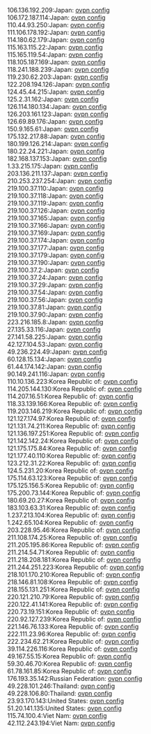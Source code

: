 106.136.192.209:Japan: [ovpn config](vpn/106_136_192_209.ovpn)  
106.172.187.114:Japan: [ovpn config](vpn/106_172_187_114.ovpn)  
110.44.93.250:Japan: [ovpn config](vpn/110_44_93_250.ovpn)  
111.106.178.192:Japan: [ovpn config](vpn/111_106_178_192.ovpn)  
114.180.62.179:Japan: [ovpn config](vpn/114_180_62_179.ovpn)  
115.163.115.22:Japan: [ovpn config](vpn/115_163_115_22.ovpn)  
115.165.119.54:Japan: [ovpn config](vpn/115_165_119_54.ovpn)  
118.105.187.169:Japan: [ovpn config](vpn/118_105_187_169.ovpn)  
118.241.188.239:Japan: [ovpn config](vpn/118_241_188_239.ovpn)  
119.230.62.203:Japan: [ovpn config](vpn/119_230_62_203.ovpn)  
122.208.194.126:Japan: [ovpn config](vpn/122_208_194_126.ovpn)  
124.45.44.215:Japan: [ovpn config](vpn/124_45_44_215.ovpn)  
125.2.31.162:Japan: [ovpn config](vpn/125_2_31_162.ovpn)  
126.114.180.134:Japan: [ovpn config](vpn/126_114_180_134.ovpn)  
126.203.161.123:Japan: [ovpn config](vpn/126_203_161_123.ovpn)  
126.69.89.176:Japan: [ovpn config](vpn/126_69_89_176.ovpn)  
150.9.165.61:Japan: [ovpn config](vpn/150_9_165_61.ovpn)  
175.132.217.88:Japan: [ovpn config](vpn/175_132_217_88.ovpn)  
180.199.126.214:Japan: [ovpn config](vpn/180_199_126_214.ovpn)  
180.22.24.221:Japan: [ovpn config](vpn/180_22_24_221.ovpn)  
182.168.137.153:Japan: [ovpn config](vpn/182_168_137_153.ovpn)  
1.33.215.175:Japan: [ovpn config](vpn/1_33_215_175.ovpn)  
203.136.211.137:Japan: [ovpn config](vpn/203_136_211_137.ovpn)  
210.253.237.254:Japan: [ovpn config](vpn/210_253_237_254.ovpn)  
219.100.37.110:Japan: [ovpn config](vpn/219_100_37_110.ovpn)  
219.100.37.118:Japan: [ovpn config](vpn/219_100_37_118.ovpn)  
219.100.37.119:Japan: [ovpn config](vpn/219_100_37_119.ovpn)  
219.100.37.126:Japan: [ovpn config](vpn/219_100_37_126.ovpn)  
219.100.37.165:Japan: [ovpn config](vpn/219_100_37_165.ovpn)  
219.100.37.166:Japan: [ovpn config](vpn/219_100_37_166.ovpn)  
219.100.37.169:Japan: [ovpn config](vpn/219_100_37_169.ovpn)  
219.100.37.174:Japan: [ovpn config](vpn/219_100_37_174.ovpn)  
219.100.37.177:Japan: [ovpn config](vpn/219_100_37_177.ovpn)  
219.100.37.179:Japan: [ovpn config](vpn/219_100_37_179.ovpn)  
219.100.37.190:Japan: [ovpn config](vpn/219_100_37_190.ovpn)  
219.100.37.2:Japan: [ovpn config](vpn/219_100_37_2.ovpn)  
219.100.37.24:Japan: [ovpn config](vpn/219_100_37_24.ovpn)  
219.100.37.29:Japan: [ovpn config](vpn/219_100_37_29.ovpn)  
219.100.37.54:Japan: [ovpn config](vpn/219_100_37_54.ovpn)  
219.100.37.56:Japan: [ovpn config](vpn/219_100_37_56.ovpn)  
219.100.37.81:Japan: [ovpn config](vpn/219_100_37_81.ovpn)  
219.100.37.90:Japan: [ovpn config](vpn/219_100_37_90.ovpn)  
223.216.185.8:Japan: [ovpn config](vpn/223_216_185_8.ovpn)  
27.135.33.116:Japan: [ovpn config](vpn/27_135_33_116.ovpn)  
27.141.58.225:Japan: [ovpn config](vpn/27_141_58_225.ovpn)  
42.127.104.53:Japan: [ovpn config](vpn/42_127_104_53.ovpn)  
49.236.224.49:Japan: [ovpn config](vpn/49_236_224_49.ovpn)  
60.128.15.134:Japan: [ovpn config](vpn/60_128_15_134.ovpn)  
61.44.174.142:Japan: [ovpn config](vpn/61_44_174_142.ovpn)  
90.149.241.116:Japan: [ovpn config](vpn/90_149_241_116.ovpn)  
110.10.136.223:Korea Republic of: [ovpn config](vpn/110_10_136_223.ovpn)  
114.205.144.130:Korea Republic of: [ovpn config](vpn/114_205_144_130.ovpn)  
114.207.16.51:Korea Republic of: [ovpn config](vpn/114_207_16_51.ovpn)  
118.33.139.166:Korea Republic of: [ovpn config](vpn/118_33_139_166.ovpn)  
119.203.146.219:Korea Republic of: [ovpn config](vpn/119_203_146_219.ovpn)  
121.127.174.97:Korea Republic of: [ovpn config](vpn/121_127_174_97.ovpn)  
121.131.74.211:Korea Republic of: [ovpn config](vpn/121_131_74_211.ovpn)  
121.136.197.251:Korea Republic of: [ovpn config](vpn/121_136_197_251.ovpn)  
121.142.142.24:Korea Republic of: [ovpn config](vpn/121_142_142_24.ovpn)  
121.175.175.84:Korea Republic of: [ovpn config](vpn/121_175_175_84.ovpn)  
121.177.40.110:Korea Republic of: [ovpn config](vpn/121_177_40_110.ovpn)  
123.212.31.22:Korea Republic of: [ovpn config](vpn/123_212_31_22.ovpn)  
124.5.231.20:Korea Republic of: [ovpn config](vpn/124_5_231_20.ovpn)  
175.114.63.123:Korea Republic of: [ovpn config](vpn/175_114_63_123.ovpn)  
175.125.156.5:Korea Republic of: [ovpn config](vpn/175_125_156_5.ovpn)  
175.200.73.144:Korea Republic of: [ovpn config](vpn/175_200_73_144.ovpn)  
180.69.20.27:Korea Republic of: [ovpn config](vpn/180_69_20_27.ovpn)  
183.103.63.31:Korea Republic of: [ovpn config](vpn/183_103_63_31.ovpn)  
1.237.213.104:Korea Republic of: [ovpn config](vpn/1_237_213_104.ovpn)  
1.242.65.104:Korea Republic of: [ovpn config](vpn/1_242_65_104.ovpn)  
203.228.95.46:Korea Republic of: [ovpn config](vpn/203_228_95_46.ovpn)  
211.108.174.25:Korea Republic of: [ovpn config](vpn/211_108_174_25.ovpn)  
211.205.195.86:Korea Republic of: [ovpn config](vpn/211_205_195_86.ovpn)  
211.214.54.71:Korea Republic of: [ovpn config](vpn/211_214_54_71.ovpn)  
211.218.208.181:Korea Republic of: [ovpn config](vpn/211_218_208_181.ovpn)  
211.244.251.223:Korea Republic of: [ovpn config](vpn/211_244_251_223.ovpn)  
218.101.170.210:Korea Republic of: [ovpn config](vpn/218_101_170_210.ovpn)  
218.146.81.108:Korea Republic of: [ovpn config](vpn/218_146_81_108.ovpn)  
218.155.131.251:Korea Republic of: [ovpn config](vpn/218_155_131_251.ovpn)  
220.121.210.79:Korea Republic of: [ovpn config](vpn/220_121_210_79.ovpn)  
220.122.41.141:Korea Republic of: [ovpn config](vpn/220_122_41_141.ovpn)  
220.73.19.151:Korea Republic of: [ovpn config](vpn/220_73_19_151.ovpn)  
220.92.127.239:Korea Republic of: [ovpn config](vpn/220_92_127_239.ovpn)  
221.146.76.133:Korea Republic of: [ovpn config](vpn/221_146_76_133.ovpn)  
222.111.23.96:Korea Republic of: [ovpn config](vpn/222_111_23_96.ovpn)  
222.234.62.21:Korea Republic of: [ovpn config](vpn/222_234_62_21.ovpn)  
39.114.226.116:Korea Republic of: [ovpn config](vpn/39_114_226_116.ovpn)  
49.167.55.15:Korea Republic of: [ovpn config](vpn/49_167_55_15.ovpn)  
59.30.46.70:Korea Republic of: [ovpn config](vpn/59_30_46_70.ovpn)  
61.78.161.85:Korea Republic of: [ovpn config](vpn/61_78_161_85.ovpn)  
176.193.35.142:Russian Federation: [ovpn config](vpn/176_193_35_142.ovpn)  
49.228.101.246:Thailand: [ovpn config](vpn/49_228_101_246.ovpn)  
49.228.106.80:Thailand: [ovpn config](vpn/49_228_106_80.ovpn)  
23.93.170.143:United States: [ovpn config](vpn/23_93_170_143.ovpn)  
51.20.141.135:United States: [ovpn config](vpn/51_20_141_135.ovpn)  
115.74.100.4:Viet Nam: [ovpn config](vpn/115_74_100_4.ovpn)  
42.112.243.194:Viet Nam: [ovpn config](vpn/42_112_243_194.ovpn)  
